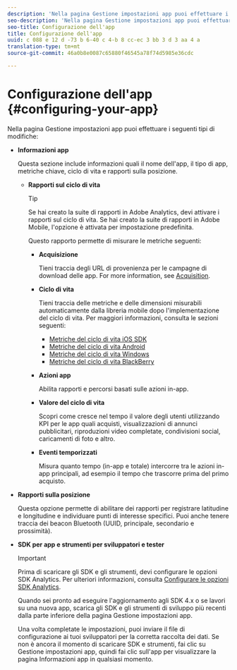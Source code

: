 ```yaml
---
description: 'Nella pagina Gestione impostazioni app puoi effettuare i seguenti tipi di modifiche '
seo-description: 'Nella pagina Gestione impostazioni app puoi effettuare i seguenti tipi di modifiche '
seo-title: Configurazione dell'app
title: Configurazione dell'app
uuid: c 088 e 12 d -73 b 6-40 c 4-b 8 cc-ec 3 bb 3 d 3 aa 4 a
translation-type: tm+mt
source-git-commit: 46a0b8e0087c65880f46545a78f74d5985e36cdc

---
```



# Configurazione dell'app {#configuring-your-app}

Nella pagina Gestione impostazioni app puoi effettuare i seguenti tipi di modifiche:

* **Informazioni app**

   Questa sezione include informazioni quali il nome dell'app, il tipo di app, metriche chiave, ciclo di vita e rapporti sulla posizione.

   * **Rapporti sul ciclo di vita**

      >[!TIP]
      >
      >Se hai creato la suite di rapporti in Adobe Analytics, devi attivare i rapporti sul ciclo di vita. Se hai creato la suite di rapporti in Adobe Mobile, l'opzione è attivata per impostazione predefinita.

      Questo rapporto permette di misurare le metriche seguenti:

      * **Acquisizione**

         Tieni traccia degli URL di provenienza per le campagne di download delle app. For more information, see [Acquisition](/help/using/acquisition-main/acquisition-main.md).

      * **Ciclo di vita**

         Tieni traccia delle metriche e delle dimensioni misurabili automaticamente dalla libreria mobile dopo l'implementazione del ciclo di vita. Per maggiori informazioni, consulta le sezioni seguenti:

         * [Metriche del ciclo di vita iOS SDK](/help/ios/metrics.md)
         * [Metriche del ciclo di vita Android](/help/android/metrics.md)
         * [Metriche del ciclo di vita Windows](/help/universal-windows/metrics.md)
         * [Metriche del ciclo di vita BlackBerry](/help/blackberry/metrics.md)
      * **Azioni app**

         Abilita rapporti e percorsi basati sulle azioni in-app.

      * **Valore del ciclo di vita**

         Scopri come cresce nel tempo il valore degli utenti utilizzando KPI per le app quali acquisti, visualizzazioni di annunci pubblicitari, riproduzioni video completate, condivisioni social, caricamenti di foto e altro.

      * **Eventi temporizzati**

         Misura quanto tempo (in-app e totale) intercorre tra le azioni in-app principali, ad esempio il tempo che trascorre prima del primo acquisto.


* **Rapporti sulla posizione**

   Questa opzione permette di abilitare dei rapporti per registrare latitudine e longitudine e individuare punti di interesse specifici. Puoi anche tenere traccia dei beacon Bluetooth (UUID, principale, secondario e prossimità).

* **SDK per app e strumenti per sviluppatori e tester**

   >[!IMPORTANT]
   >
   >Prima di scaricare gli SDK e gli strumenti, devi configurare le opzioni SDK Analytics. Per ulteriori informazioni, consulta [Configurare le opzioni SDK Analytics](/help/using/c-manage-app-settings/c-mob-confg-app/t-config-analytics/t-config-analytics.md).

   Quando sei pronto ad eseguire l'aggiornamento agli SDK 4.x o se lavori su una nuova app, scarica gli SDK e gli strumenti di sviluppo più recenti dalla parte inferiore della pagina Gestione impostazioni app.

   Una volta completate le impostazioni, puoi inviare il file di configurazione ai tuoi sviluppatori per la corretta raccolta dei dati. Se non è ancora il momento di scaricare SDK e strumenti, fai clic su Gestione impostazioni app, quindi fai clic sull'app per visualizzare la pagina Informazioni app in qualsiasi momento.

